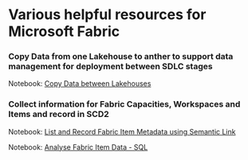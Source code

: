 # Various helpful resources for Microsoft Fabric


### Copy Data from one Lakehouse to anther to support data management for deployment between SDLC stages

Notebook: [Copy Data between Lakehouses](./notebooks/CopyDataForSDLC.ipynb)

### Collect information for Fabric Capacities, Workspaces and Items and record in SCD2

Notebook: [List and Record Fabric Item Metadata using Semantic Link](./notebooks/ListCapacityWorkspaceItems.ipynb)

Notebook: [Analyse Fabric Item Data - SQL](./notebooks/CapacityWorkspaceItemsAnalysis.ipynb)
